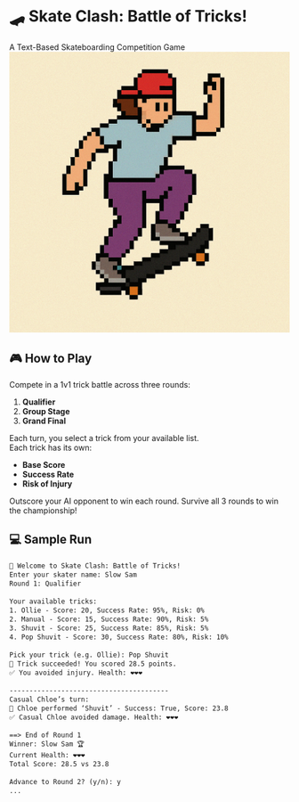 # 🛹 Skate Clash: Battle of Tricks!
A Text-Based Skateboarding Competition Game  
![Skateboarding Action](assets/skate_action.png)

## 🎮 How to Play
Compete in a 1v1 trick battle across three rounds:  
1. **Qualifier**  
2. **Group Stage**  
3. **Grand Final**

Each turn, you select a trick from your available list.  
Each trick has its own:
- **Base Score**  
- **Success Rate**  
- **Risk of Injury**

Outscore your AI opponent to win each round. Survive all 3 rounds to win the championship!

## 💻 Sample Run

```text
🏁 Welcome to Skate Clash: Battle of Tricks!
Enter your skater name: Slow Sam
Round 1: Qualifier

Your available tricks:
1. Ollie - Score: 20, Success Rate: 95%, Risk: 0%
2. Manual - Score: 15, Success Rate: 90%, Risk: 5%
3. Shuvit - Score: 25, Success Rate: 85%, Risk: 5%
4. Pop Shuvit - Score: 30, Success Rate: 80%, Risk: 10%

Pick your trick (e.g. Ollie): Pop Shuvit
🎯 Trick succeeded! You scored 28.5 points.
✅ You avoided injury. Health: ❤❤❤

----------------------------------------
Casual Chloe’s turn:
🎯 Chloe performed ‘Shuvit’ - Success: True, Score: 23.8
✅ Casual Chloe avoided damage. Health: ❤❤❤

==> End of Round 1
Winner: Slow Sam 🏆
Current Health: ❤❤❤
Total Score: 28.5 vs 23.8

Advance to Round 2? (y/n): y
...